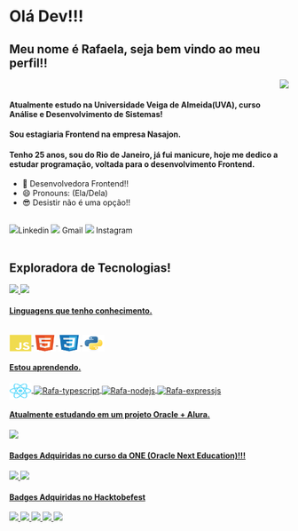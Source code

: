 # Olá Dev!!!


## Meu nome é Rafaela, seja bem vindo ao meu perfil!!

<div> 
  <img align="right" height="300em" src="https://user-images.githubusercontent.com/86390965/187468687-2504ded6-84b3-400f-abe3-7b455efa0f0b.png"/>     
</div>
<br>

#### Atualmente estudo na Universidade Veiga de Almeida(UVA), curso Análise e Desenvolvimento de Sistemas!
#### Sou estagiaria Frontend na empresa Nasajon.
#### Tenho 25 anos, sou do Rio de Janeiro, já fui manicure, hoje me dedico a estudar programação, voltada para o desenvolvimento Frontend.

- 🌱 Desenvolvedora Frontend!!
- 😄 Pronouns: (Ela/Dela)
- 😎 Desistir não é uma opção!!

<br>

<div>
  <a href="https://www.linkedin.com/in/rafaelasoperes/" target="_black"><img src="https://cdn-icons-png.flaticon.com/512/4494/4494498.png" width="60px" target="_black"/></a>Linkedin
  <a href = "mailto:rafaelasoperes@gmail.com"><img src="https://cdn-icons-png.flaticon.com/512/720/720277.png" width="60px" target="_black"/></a> Gmail
  <a href="https://www.instagram.com/irafaoliver/" target="_black"><img src="https://cdn-icons-png.flaticon.com/512/3955/3955024.png" width="60px" target="_black"/></a> Instagram
</div>
<br>

## Exploradora de Tecnologias!

<div>
  <a href="https://github.com/rafaelasoperes">
  <img height="180em" src="https://github-readme-stats.vercel.app/api?username=rafaelasoperes&show_icons=true&theme=tokyonight&include_all_commits=false&count_private=true"/>
  <img height="180em" src="https://github-readme-stats.vercel.app/api/top-langs/?username=rafaelasoperes&layout=compact&langs_count=10&theme=tokyonight"/>
</div>
  
#### Linguagens que tenho conhecimento.
  
<div style="display: inline_block"><br>
  <img align="center" alt="Rafa-Js" height="30" width="40" src="https://raw.githubusercontent.com/devicons/devicon/master/icons/javascript/javascript-plain.svg">
  <img align="center" alt="Rafa-HTML" height="30" width="40" src="https://raw.githubusercontent.com/devicons/devicon/master/icons/html5/html5-original.svg">
  <img align="center" alt="Rafa-CSS" height="30" width="40" src="https://raw.githubusercontent.com/devicons/devicon/master/icons/css3/css3-original.svg">
  <img align="center" alt="Rafa-Python" height="30" width="40" src="https://raw.githubusercontent.com/devicons/devicon/master/icons/python/python-original.svg">
</div>
  
#### Estou aprendendo.
 <div style="display: inline_block"> 
  <img align="center" alt="Rafa-react" height="30" width="40" src="https://raw.githubusercontent.com/devicons/devicon/master/icons/react/react-original.svg">
  <img align="center" alt="Rafa-typescript" height="30" width="40"src="https://cdn.jsdelivr.net/gh/devicons/devicon/icons/typescript/typescript-original.svg" />
  <img align="center" alt="Rafa-nodejs" height="40" width="50" src="https://cdn.jsdelivr.net/gh/devicons/devicon/icons/nodejs/nodejs-original-wordmark.svg" />
  <img align="center" alt="Rafa-expressjs" height="40" width="50" src="https://cdn.jsdelivr.net/gh/devicons/devicon/icons/express/express-original-wordmark.svg" />
          
  </div>          
  
#### Atualmente estudando em um projeto Oracle + Alura.
<img src="https://c.tenor.com/CJSGt0M6gfIAAAAj/%E5%83%8D%E3%81%8F-%E3%82%BF%E3%82%A4%E3%83%94%E3%83%B3%E3%82%B0.gif"/>

#### Badges Adquiridas no curso da ONE (Oracle Next Education)!!!
  
<div style="display: inline"> 
  <img height="100px" src="https://user-images.githubusercontent.com/86390965/187529135-565aec15-0990-446f-9e6e-cd3044170c95.png"/>
  <img height="100px" src="https://user-images.githubusercontent.com/86390965/192363670-3bdf9ad6-51e3-4f79-96c5-b45ed4927403.png"/>
</div>

#### Badges Adquiridas no Hacktobefest
<div style="display: inline">
  <img height="100px" src="https://user-images.githubusercontent.com/86390965/194137609-364b3e02-578e-47ac-8c8a-e6e23900a5e1.png"/>
  <img height="100px" src="https://user-images.githubusercontent.com/86390965/195611869-7b3998a0-8387-4783-bd91-d7c21b2008cc.png"/>
  <img height="100px" src="https://user-images.githubusercontent.com/86390965/195922597-a92e9340-02fa-4787-9c5b-e39595d5bb71.png"/>
  <img height="100px" src="https://user-images.githubusercontent.com/86390965/201353344-f2440d27-5413-4e68-99f0-431bbf8edc42.png"/>
  <img height="100px" src="https://user-images.githubusercontent.com/86390965/203436045-a304f41a-9777-411a-9b15-08653a0bf26f.jpg"/>
</div>
  
  

